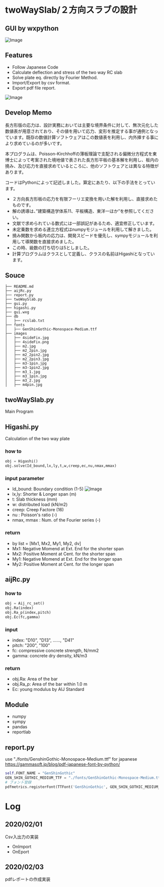 
# twoWaySlab/２方向スラブの設計

## GUI by wxpython
![Image](./images/twoWaySlab.png)

## Features
- Follow Japanese Code
- Calculate deflection and stress of the two way RC slab
- Solve plate eq. directly by Fourier Method.
- Import/Export by csv format.
- Export pdf file report.

![Image](./images/pdf_image.png)

## Develop Memo

 長方形版の応力は、設計実務においては主要な境界条件に対して、無次元化した数値表が用意されており、その値を用いて応力、変形を推定する事が通例となっています。既存の数値計算ソフトウェアはこの数値表を利用し、内外挿する事により求めているのが多いです。

 本プログラムは、Poisson-Kirchhoffの薄板理論で支配される偏微分方程式を東博士によって考案された境地値で表された長方形平板の基本解を利用し、板内の撓み、及び応力を直接求めているところに、他のソフトウェアとは異なる特徴があります。

 コードはPythonによって記述しました。算定にあたり、以下の手法をとっています。

- ２方向長方形板の応力を有限フーリエ変換を用いた解を利用し、直接求めたものです。
- 解の誘導は、”建築構造学体系11、平板構造、東洋一ほか”を参照してください。
- 文献で求められている数式には一部誤記があるため、適宜修正しています。
- 未定乗数を求める連立方程式はnumpyモジュールを利用して解きました。
- 撓み関数から板内の応力は、開発スピードを優先し、sympyモジュールを利用して導関数を直接求めました。
- この時、級数の打ち切りは5としました。
- 計算プログラムはクラスとして定義し、クラスの名前はHigashiとなっています。

## Souce
```
├── README.md
├── aijRc.py
├── report.py
├── twoWaySlab.py
├── gui.py
├── higashi.py
├── gui.wxg
├── db
│   ├── rcslab.txt
├── fonts
│   ├── GenShinGothic-Monospace-Medium.ttf
├── images
│   ├── 4sideFix.jpg
│   ├── 4sideFix.png
│   ├── m2.jpg
│   ├── m2_2pin.jpg
│   ├── m2_2pin2.jpg
│   ├── m2_2pin3.jpg
│   ├── m3-1pin.jpg
│   ├── m3-1pin2.jpg
│   ├── m3_1.jpg
│   ├── m3_1pin.jpg
│   ├── m3_2.jpg
│   ├── m4pin.jpg
```
## twoWaySlab.py
 Main Program

## Higashi.py
 Calculation of the two way plate

### how to
``` python
obj = Higashi()
obj.solve(Id_bound,lx,ly,t,w,creep,ec,nu,nmax,mmax)
```
### input parameter
- Id_bound: Boundary condition (1-5)
![Image](./images/bound.png)
- lx,ly: Shorter & Longer span (m)
- t: Slab thickness (mm)
- w: distributed load (kN/m2)
- creep: Creep Factore (16)
- nu : Poisson's ratio (-)
- nmax, mmax : Num. of the Fourier series (-)
### return
- by list = [Mx1, Mx2, My1, My2, dv]
- Mx1: Negative Momend at Ext. End for the shorter span
- Mx2: Positive Moment at Cent. for the shorter span
- My1: Negative Momend at Ext. End for the longer span
- My2: Positive Moment at Cent. for the longer span

## aijRc.py
### how to
``` python
obj = Aij_rc_set()
obj.Ra(index)
obj.Ra_p(index,pitch)
obj.Ec(fc,gamma)
```
### input
- index: "D10", "D13", ......, "D41"
- pitch: "200", "100"
- fc: compressive concrete strength, N/mm2
- gamma: concrete dry density, kN/m3
### return
- obj.Ra: Area of the bar
- obj.Ra_p: Area of the bar within 1.0 m
- Ec: young modulus by AIJ Standard

## Module
- numpy
- sympy
- pandas
- reportlab

## report.py
use "./fonts/GenshinGothic-Monospace-Medium.ttf" for japanese
https://gammasoft.jp/blog/pdf-japanese-font-by-python/
``` python
self.FONT_NAME = "GenShinGothic"
GEN_SHIN_GOTHIC_MEDIUM_TTF = "./fonts/GenShinGothic-Monospace-Medium.ttf"
# フォント登録
pdfmetrics.registerFont(TTFont('GenShinGothic', GEN_SHIN_GOTHIC_MEDIUM_T
```

# Log
## 2020/02/01
Csv入出力の実装
- OnImport
- OnEport
## 2020/02/03
pdfレポートの作成実装
